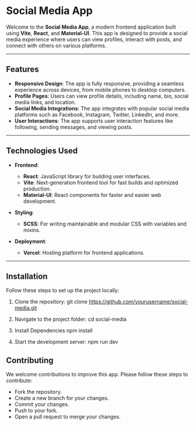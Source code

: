 # Social Media App

Welcome to the **Social Media App**, a modern frontend application built using **Vite**, **React**, and **Material-UI**. This app is designed to provide a social media experience where users can view profiles, interact with posts, and connect with others on various platforms.

---

## Features

- **Responsive Design**: The app is fully responsive, providing a seamless experience across devices, from mobile phones to desktop computers.
- **Profile Pages**: Users can view profile details, including name, bio, social media links, and location.
- **Social Media Integrations**: The app integrates with popular social media platforms such as Facebook, Instagram, Twitter, LinkedIn, and more.
- **User Interactions**: The app supports user interaction features like following, sending messages, and viewing posts.

---

## Technologies Used

- **Frontend**:
  - **React**: JavaScript library for building user interfaces.
  - **Vite**: Next-generation frontend tool for fast builds and optimized production.
  - **Material-UI**: React components for faster and easier web development.

- **Styling**:
  - **SCSS**: For writing maintainable and modular CSS with variables and mixins.

- **Deployment**:
  - **Vercel**: Hosting platform for frontend applications.

---

## Installation

Follow these steps to set up the project locally:

1. Clone the repository:
   git clone https://github.com/yourusername/social-media.git

2. Navigate to the project folder:
    cd social-media

3. Install Dependencies
    npm install

4. Start the development server:
    npm run dev

## Contributing
  We welcome contributions to improve this app. Please follow these steps to contribute:
  
  - Fork the repository.
  - Create a new branch for your changes.
  - Commit your changes.
  - Push to your fork.
  - Open a pull request to merge your changes.